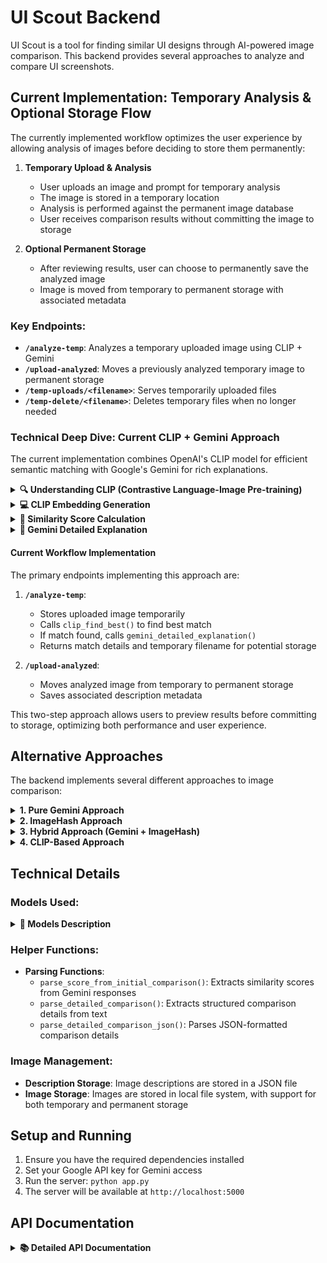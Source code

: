 # UI Scout Backend

UI Scout is a tool for finding similar UI designs through AI-powered image comparison. This backend provides several approaches to analyze and compare UI screenshots.

## Current Implementation: Temporary Analysis & Optional Storage Flow

The currently implemented workflow optimizes the user experience by allowing analysis of images before deciding to store them permanently:

1. **Temporary Upload & Analysis**
   - User uploads an image and prompt for temporary analysis
   - The image is stored in a temporary location
   - Analysis is performed against the permanent image database
   - User receives comparison results without committing the image to storage

2. **Optional Permanent Storage**
   - After reviewing results, user can choose to permanently save the analyzed image
   - Image is moved from temporary to permanent storage with associated metadata

### Key Endpoints:

- **`/analyze-temp`**: Analyzes a temporary uploaded image using CLIP + Gemini
- **`/upload-analyzed`**: Moves a previously analyzed temporary image to permanent storage
- **`/temp-uploads/<filename>`**: Serves temporarily uploaded files
- **`/temp-delete/<filename>`**: Deletes temporary files when no longer needed

### Technical Deep Dive: Current CLIP + Gemini Approach

The current implementation combines OpenAI's CLIP model for efficient semantic matching with Google's Gemini for rich explanations.

<details>
<summary><b>🔍 Understanding CLIP (Contrastive Language-Image Pre-training)</b></summary>

CLIP is a neural network model developed by OpenAI that connects text and images in a unified embedding space. 

- **Architecture**: The UI Scout implementation uses **ViT-L-14-336** (Vision Transformer Large with 14×14 patch size and 336px input resolution) variant of CLIP. Unlike traditional convolutional neural networks (CNNs), this model employs a transformer architecture similar to those used in advanced language models.

- **How It Works**: CLIP was trained on 400 million text-image pairs from the internet, learning to match images with their text descriptions. This allows CLIP to:
  1. Convert images into vector embeddings that capture semantic meaning
  2. Convert text into the same vector space
  3. Measure similarity between image-image, text-image, and text-text pairs

- **CLIP vs ResNet**:
  - **Different Purposes**: ResNet is a pure computer vision model for image classification, while CLIP connects images with text in a shared semantic space
  - **Architecture Differences**: Our CLIP variant (ViT-L-14) uses Vision Transformers rather than the convolutional architecture of ResNet
  - **Multi-Modal Capabilities**: CLIP can understand both images and text, enabling cross-modal search (finding images that match descriptions)
  - **Zero-Shot Learning**: Unlike ResNet which requires fine-tuning for new tasks, CLIP can recognize concepts it wasn't explicitly trained on
  - **UI Comparison Advantages**: CLIP is particularly well-suited for UI comparison because:
    - It can connect text descriptions of UI elements with their visual appearance
    - It captures higher-level semantic understanding (e.g., "this is a checkout button" rather than just "this is a rectangle")
    - It can focus on aspects mentioned in prompts without needing task-specific training
  - **Note**: Some CLIP variants do use ResNet as their vision encoder component, but we're using the more powerful ViT-based variant

- **Advantages for UI Comparison**:
  - **Zero-shot capabilities**: Can understand UI concepts it wasn't explicitly trained on
  - **Cross-modal understanding**: Can connect text descriptions with visual elements
  - **Efficiency**: Vector comparisons are extremely fast once embeddings are generated
  - **Resolution**: The 336px input version captures more detail than standard CLIP models (224px)

- **Model Specifications**:
  - **Parameters**: ~428 million (ViT-L/14)
  - **Input Resolution**: 336×336 pixels
  - **Embedding Size**: 768-dimensional vectors
  - **Performance**: Higher accuracy than ResNet-based CLIP models for fine-grained visual tasks

</details>

<details>
<summary><b>💻 CLIP Embedding Generation</b></summary>

1. **Image Embedding Calculation**
   ```python
   def _clip_image_emb(path: str) -> torch.Tensor:
       if path in _clip_cache:  # Check cache to avoid recomputation
           return _clip_cache[path]
       img = PIL.Image.open(path).convert("RGB")
       with torch.no_grad():
           emb = clip_model.encode_image(
               clip_preprocess(img).unsqueeze(0).to(device)
           ).squeeze(0).cpu()
       _clip_cache[path] = emb / emb.norm()  # Store normalized vector (unit norm)
       return _clip_cache[path]
   ```

2. **Text Embedding Calculation**
   ```python
   def _clip_text_emb(prompt: str) -> torch.Tensor:
       if prompt in _clip_text_cache:  # Check cache
           return _clip_text_cache[prompt]
       with torch.no_grad():
           tok = clip_tokenizer([prompt]).to(device)
           emb = clip_model.encode_text(tok).squeeze(0).cpu()
       _clip_text_cache[prompt] = emb / emb.norm()  # Normalize to unit vector
       return _clip_text_cache[prompt]
   ```

</details>

<details>
<summary><b>🧮 Similarity Score Calculation</b></summary>

The core of the matching algorithm is in `clip_find_best()`, which:

1. **Generates multi-modal embeddings**:
   - Query image embedding from uploaded image
   - Combined text embedding from user prompt + image description

2. **For each candidate image in the database**:
   - Calculates three distinct similarity scores using vector dot products (cosine similarity):
     - `sim_img`: Image-to-image similarity (visual similarity)
     - `sim_txti`: Text-to-image similarity (how well prompt matches candidate image)
     - `sim_txtt`: Text-to-text similarity (how well prompt matches candidate description)

3. **Computes weighted score**:
   ```python
   score = 0.6*sim_img + 0.3*sim_txti + 0.2*sim_txtt
   ```
   This weighting emphasizes visual similarity (60%) while still considering semantic relevance from text-image (30%) and text-text (20%) comparisons.

4. **Early filtering**: 
   ```python
   if best["score"] < CLIP_THRESHOLD:  # CLIP_THRESHOLD = 0.25
       return jsonify({"message": "No semantically close match found."}), 200
   ```
   If no match exceeds threshold, returns early without invoking Gemini.

</details>

<details>
<summary><b>🤖 Gemini Detailed Explanation</b></summary>

For the highest-scoring match, Gemini analyzes both images to provide human-readable comparison:

```python
detail = gemini_detailed_explanation(
    q_path,                                      # Query image path
    os.path.join(UPLOAD_FOLDER, best["filename"]),  # Best match path
    prompt,                                      # User's original prompt
    best_candidate_description                   # Description of best match
)
```

The function:
1. Constructs a prompt that includes both images and contextual information
2. Requests structured JSON response with three components:
   - `summary`: Overall comparison summary
   - `similarities`: Markdown bullet points of key similarities
   - `differences`: Markdown bullet points of key differences
3. Parses the JSON response into a structured format

</details>

#### Current Workflow Implementation

The primary endpoints implementing this approach are:

1. **`/analyze-temp`**: 
   - Stores uploaded image temporarily
   - Calls `clip_find_best()` to find best match
   - If match found, calls `gemini_detailed_explanation()`
   - Returns match details and temporary filename for potential storage

2. **`/upload-analyzed`**:
   - Moves analyzed image from temporary to permanent storage
   - Saves associated description metadata

This two-step approach allows users to preview results before committing to storage, optimizing both performance and user experience.

## Alternative Approaches

The backend implements several different approaches to image comparison:

<details>
<summary><b>1. Pure Gemini Approach</b></summary>

Uses Google's Gemini multimodal model to directly compare images based on user prompts.

- **Endpoint**: `/analyze` and `/analyze-old`
- **Implementation**:
  - `analyze_and_compare()`: Refined two-pass approach where Gemini first scores all images, then provides detailed analysis of best match
  - `analyze_and_compare_old()`: Original implementation that makes separate API calls for each candidate (slower)
- **Strengths**: Understands semantic content and can focus on specific UI elements mentioned in prompts
- **Weaknesses**: API costs, slower for many comparisons

</details>

<details>
<summary><b>2. ImageHash Approach</b></summary>

Uses perceptual hashing (pHash) for purely visual similarity comparison.

- **Endpoint**: `/analyze-image-hash`
- **Implementation**: 
  - `analyze_with_imagehash()`: Compares input image hash against all candidates  
  - `calculate_image_hash()`: Helper function to generate perceptual hash
- **Strengths**: Very fast, works without external API calls
- **Weaknesses**: Only considers low-level visual features, ignores semantic meaning

</details>

<details>
<summary><b>3. Hybrid Approach (Gemini + ImageHash)</b></summary>

Combines scores from both Gemini and ImageHash with weighted averaging.

- **Endpoint**: `/analyze-combined`
- **Implementation**: 
  - `analyze_and_compare_combined()`: Calculates weighted scores from both approaches
- **Strengths**: Balances visual and semantic similarity
- **Weaknesses**: Still requires API calls, adds complexity

</details>

<details>
<summary><b>4. CLIP-Based Approach</b></summary>

Uses OpenAI's CLIP model for embeddings and semantic similarity, with Gemini for detailed explanations.

- **Endpoint**: `/analyze-clip`
- **Implementation**:
  - `analyze_clip()`: Main endpoint handler
  - `clip_find_best()`: Finds best match using CLIP embeddings
  - `_clip_image_emb()` & `_clip_text_emb()`: Calculate embeddings for images and text
  - `gemini_detailed_explanation()`: Generates detailed comparison using Gemini
- **Strengths**: Fast semantic comparison with cached embeddings, lower API costs
- **Weaknesses**: Requires more computational resources locally

</details>

## Technical Details

### Models Used:
<details>
<summary><b>🧠 Models Description</b></summary>

- **Gemini 1.5 Flash**: Used for detailed image comparison and explanation
  - Latest multimodal model from Google AI
  - Handles both image and text inputs simultaneously
  - Produces structured outputs (JSON) for consistent parsing
  - Significantly lower latency compared to earlier Gemini versions
- **CLIP (ViT-L-14-336)**: Used for efficient semantic embedding generation
  - Vision Transformer architecture (not CNN/ResNet)
  - 336px resolution input (higher than standard 224px CLIP models)
  - Pre-trained on 400M image-text pairs
  - Generates 768-dimensional embedding vectors
- **ImageHash**: Used for perceptual hash generation and comparison

</details>

### Helper Functions:
- **Parsing Functions**:
  - `parse_score_from_initial_comparison()`: Extracts similarity scores from Gemini responses
  - `parse_detailed_comparison()`: Extracts structured comparison details from text
  - `parse_detailed_comparison_json()`: Parses JSON-formatted comparison details

### Image Management:
- **Description Storage**: Image descriptions are stored in a JSON file
- **Image Storage**: Images are stored in local file system, with support for both temporary and permanent storage

## Setup and Running

1. Ensure you have the required dependencies installed
2. Set your Google API key for Gemini access
3. Run the server: `python app.py`
4. The server will be available at `http://localhost:5000`

## API Documentation

<details>
<summary><b>📚 Detailed API Documentation</b></summary>

### `/analyze-temp` (POST)
**Description**: Analyzes a temporary uploaded image using CLIP + Gemini

**Request**:
- Form data with:
  - `image`: Image file to be analyzed
  - `prompt`: Text prompt describing what to look for

**Response**:
```json
{
  "name": "best_match.jpg",
  "score": 0.87,
  "imageUrl": "http://localhost:5000/uploads/best_match.jpg",
  "summary": "These interfaces are very similar...",
  "similarities": "- Both have a dark theme\n- Both...",
  "differences": "- The first image has...\n- The second...",
  "temp_filename": "temp_abc123.jpg"
}
```

### `/upload-analyzed` (POST)
**Description**: Moves a previously analyzed temporary image to permanent storage

**Request**:
- Form data with:
  - `image`: Image file
  - `description`: Text description
  - `temp_filename`: Temporary filename from previous analysis

**Response**:
```json
{
  "message": "Image uploaded successfully",
  "filename": "new_image.jpg"
}
```

### `/analyze-clip` (POST)
**Description**: Performs CLIP-based analysis without temporary storage

**Request**:
```json
{
  "filename": "test.jpg",
  "prompt": "looking for a checkout page"
}
```

**Response**:
Similar to `/analyze-temp` but without `temp_filename`

</details>